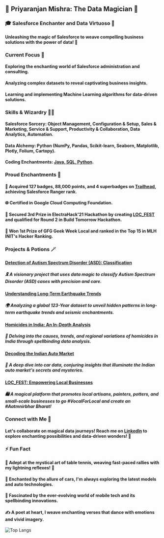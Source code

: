 ## 🌟 Priyaranjan Mishra: The Data Magician 🎩

### 🎓 Salesforce Enchanter and Data Virtuoso 🎯
#### Unleashing the magic of Salesforce to weave compelling business solutions with the power of data! 🌟

### Current Focus 🚀
#### Exploring the enchanting world of Salesforce administration and consulting.
#### Analyzing complex datasets to reveal captivating business insights.
#### Learning and implementing Machine Learning algorithms for data-driven solutions.

### Skills & Wizardry 🧙‍♂️
#### Salesforce Sorcery: Object Management, Configuration & Setup, Sales & Marketing, Service & Support, Productivity & Collaboration, Data Analytics, Automation.
#### Data Alchemy: Python (NumPy, Pandas, Scikit-learn, Seaborn, Matplotlib, Plotly, Folium, Cartopy).
#### Coding Enchantments: [Java, SQL, Python](https://www.hackerrank.com/priyaranjanmish2?hr_r=1).

### Proud Enchantments 🌟
#### 🏅 Acquired 127 badges, 88,000 points, and 4 superbadges on [Trailhead](https://www.salesforce.com/trailblazer/priyaranjanmishra), achieving Salesforce Ranger rank.
#### 🌐 Certified in Google Cloud Computing Foundation.
#### 🥉 Secured 3rd Prize in ElectraHack'21 Hackathon by creating [LOC_FEST](https://devfolio.co/projects/locfest-0cd7) and qualified for Round 2 in Build Tomorrow Hackathon.
#### 🥇 Won 1st Prize of GFG Geek Week Local and ranked in the Top 15 in MLH INIT's Hacker Ranking.

### Projects & Potions 🪄
#### [Detection of Autism Spectrum Disorder (ASD): Classification](https://github.com/priyam-op-007/Detection-of-Autistic-Spectrum-Disorder-Classification)
##### 🎗️ A visionary project that uses data magic to classify Autism Spectrum Disorder (ASD) cases with precision and care.
#### [Understanding Long-Term Earthquake Trends](https://github.com/priyam-op-007/Earthquake-Insights)
##### 🌍 Analyzing a global 123-Year dataset to unveil hidden patterns in long-term earthquake trends and seismic enchantments.
#### [Homicides in India: An In-Depth Analysis](https://github.com/priyam-op-007/Homicide-Insights)
##### 🔎 Delving into the causes, trends, and regional variations of homicides in India through spellbinding data analysis.
#### [Decoding the Indian Auto Market](https://github.com/priyam-op-007/Car-Insights)
##### 🚗 A deep dive into car data, conjuring insights that illuminate the Indian auto market's secrets and mysteries.
#### [LOC_FEST: Empowering Local Businesses](https://github.com/priyam-op-007/loc_fest-final)
##### 🛍️ A magical platform that promotes local artisans, painters, potters, and small-scale businesses to go #VocalForLocal and create an #Aatmnirbhar Bharat!

### Connect with Me 💬
#### Let's collaborate on magical data journeys! Reach me on [LinkedIn](https://www.linkedin.com/in/priyaranjan--mishra/) to explore enchanting possibilities and data-driven wonders! 🌌

### ⚡ Fun Fact
#### 🏓 Adept at the mystical art of table tennis, weaving fast-paced rallies with my lightning reflexes! 🏓
#### 🚗 Enchanted by the allure of cars, I'm always exploring the latest models and auto technologies.
#### 📱 Fascinated by the ever-evolving world of mobile tech and its spellbinding innovations.
#### ✍️ A poet at heart, I weave enchanting verses that dance with emotions and vivid imagery.

![Top Langs](https://github-readme-stats.vercel.app/api/top-langs/?username=priyam-op-007&theme=tokyonight)

